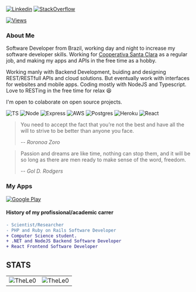[![Linkedin](https://img.shields.io/badge/linkedin-%230077B5.svg?&style=for-the-badge&logo=linkedin&logoColor=white)](https://www.linkedin.com/in/leonardo-tosin-b57406112/)
[![StackOverflow](https://img.shields.io/badge/stackoverflow-%23F48024.svg?&style=for-the-badge&logo=stackoverflow&logoColor=white)](https://stackoverflow.com/users/9767014/thele0?tab=profile)


[![Views](https://hits.seeyoufarm.com/api/count/incr/badge.svg?url=https%3A%2F%2Fgithub.com%2FTheLe0&count_bg=%23820296&title_bg=%23555555&icon=&icon_color=%23E7E7E7&title=views&edge_flat=false)](https://hits.seeyoufarm.com)

### About Me

Software Developer from Brazil, working day and night to increase my software developer skills. 
Working for <a href="https://www.coopsantaclara.com.br/">Cooperativa Santa Clara</a> as a regular job, and making my apps
and APIs in the free time as a hobby.

Working manly with Backend Development, buiding and designing REST/RESTfull APIs and cloud solutions. But eventually work with interfaces for websites and mobile apps. Coding mostly with NodeJS and Typescript. Love to RESTing in the free time for relax 😆

I'm open to colaborate on open source projects.


![TS](https://img.shields.io/badge/TypeScript-007ACC?style=for-the-badge&logo=typescript&logoColor=white)  ![Node](https://img.shields.io/badge/Node.js-43853D?style=for-the-badge&logo=node-dot-js&logoColor=white) ![Express](https://img.shields.io/badge/Express.js-000000?style=for-the-badge&logo=express&logoColor=white) ![AWS](https://img.shields.io/badge/Amazon_AWS-232F3E?style=for-the-badge&logo=amazon-aws&logoColor=white) ![Postgres](https://img.shields.io/badge/PostgreSQL-316192?style=for-the-badge&logo=postgresql&logoColor=white) ![Heroku](https://img.shields.io/badge/Heroku-430098?style=for-the-badge&logo=heroku&logoColor=white) ![React](https://img.shields.io/badge/React-20232A?style=for-the-badge&logo=react&logoColor=61DAFB)


> You need to accept the fact that you’re not the best and have all the will to strive to be better than anyone you face.
>
> -- <cite>Roronoa Zoro</cite>


> Passion and dreams are like time, nothing can stop them, and it will be so long as there are men ready to make sense of the word, freedom.
>
> -- <cite>Gol D. Rodgers</cite>

### My Apps ###
[![Google Play](https://img.shields.io/badge/Google_Play-414141?style=for-the-badge&logo=google-play&logoColor=white)](https://play.google.com/store/apps/dev?id=5200472266334008653&pcampaignid=pcampaignidMKT-Other-global-all-co-prtnr-py-PartBadge-Mar2515-1) 


#### History of my profissional/academic carrer
```diff
- Scientist/Researcher
- PHP and Ruby on Rails Software Developer
+ Computer Science student.
+ .NET and NodeJS Backend Software Developer
+ React Frontend Software Developer
```

## STATS

  <center>
  
<table>
  <tr>
      <td><img align="center" src="https://github-readme-stats.vercel.app/api/top-langs/?username=TheLe0&theme=onedark" alt="TheLe0" /></td>  
      <td><img align="center" src="https://github-readme-stats.vercel.app/api?username=TheLe0&theme=onedark" alt="TheLe0" /></td>  
  </tr> 
</table>
</center>
